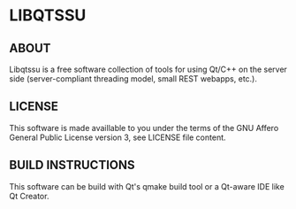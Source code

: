 LIBQTSSU
========

ABOUT
-----

Libqtssu is a free software collection of tools for using Qt/C++ on
the server side (server-compliant threading model, small REST webapps,
etc.).

LICENSE
-------

This software is made availlable to you under the terms of the GNU Affero
General Public License version 3, see LICENSE file content.

BUILD INSTRUCTIONS
------------------

This software can be build with Qt's qmake build tool or a Qt-aware IDE
like Qt Creator.
